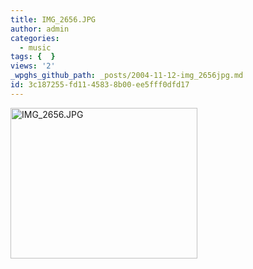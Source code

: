 ```yaml
---
title: IMG_2656.JPG
author: admin
categories:
  - music
tags: {  }
views: '2'
_wpghs_github_path: _posts/2004-11-12-img_2656jpg.md
id: 3c187255-fd11-4583-8b00-ee5fff0dfd17
---
```

<p><img alt="IMG_2656.JPG" src="http://www.mennoboy.com/chrisIMG_2656.JPG" width="299" height="241" /></p>
